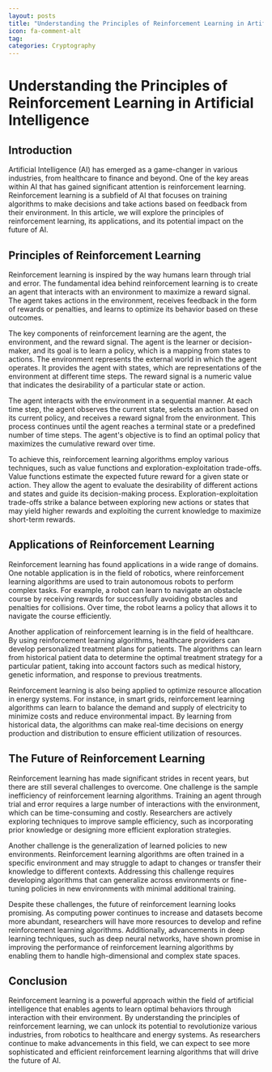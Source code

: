 ```yaml
---
layout: posts
title: "Understanding the Principles of Reinforcement Learning in Artificial Intelligence"
icon: fa-comment-alt
tag:      
categories: Cryptography
---
```



# Understanding the Principles of Reinforcement Learning in Artificial Intelligence

## Introduction

Artificial Intelligence (AI) has emerged as a game-changer in various industries, from healthcare to finance and beyond. One of the key areas within AI that has gained significant attention is reinforcement learning. Reinforcement learning is a subfield of AI that focuses on training algorithms to make decisions and take actions based on feedback from their environment. In this article, we will explore the principles of reinforcement learning, its applications, and its potential impact on the future of AI.

## Principles of Reinforcement Learning

Reinforcement learning is inspired by the way humans learn through trial and error. The fundamental idea behind reinforcement learning is to create an agent that interacts with an environment to maximize a reward signal. The agent takes actions in the environment, receives feedback in the form of rewards or penalties, and learns to optimize its behavior based on these outcomes.

The key components of reinforcement learning are the agent, the environment, and the reward signal. The agent is the learner or decision-maker, and its goal is to learn a policy, which is a mapping from states to actions. The environment represents the external world in which the agent operates. It provides the agent with states, which are representations of the environment at different time steps. The reward signal is a numeric value that indicates the desirability of a particular state or action.

The agent interacts with the environment in a sequential manner. At each time step, the agent observes the current state, selects an action based on its current policy, and receives a reward signal from the environment. This process continues until the agent reaches a terminal state or a predefined number of time steps. The agent's objective is to find an optimal policy that maximizes the cumulative reward over time.

To achieve this, reinforcement learning algorithms employ various techniques, such as value functions and exploration-exploitation trade-offs. Value functions estimate the expected future reward for a given state or action. They allow the agent to evaluate the desirability of different actions and states and guide its decision-making process. Exploration-exploitation trade-offs strike a balance between exploring new actions or states that may yield higher rewards and exploiting the current knowledge to maximize short-term rewards.

## Applications of Reinforcement Learning

Reinforcement learning has found applications in a wide range of domains. One notable application is in the field of robotics, where reinforcement learning algorithms are used to train autonomous robots to perform complex tasks. For example, a robot can learn to navigate an obstacle course by receiving rewards for successfully avoiding obstacles and penalties for collisions. Over time, the robot learns a policy that allows it to navigate the course efficiently.

Another application of reinforcement learning is in the field of healthcare. By using reinforcement learning algorithms, healthcare providers can develop personalized treatment plans for patients. The algorithms can learn from historical patient data to determine the optimal treatment strategy for a particular patient, taking into account factors such as medical history, genetic information, and response to previous treatments.

Reinforcement learning is also being applied to optimize resource allocation in energy systems. For instance, in smart grids, reinforcement learning algorithms can learn to balance the demand and supply of electricity to minimize costs and reduce environmental impact. By learning from historical data, the algorithms can make real-time decisions on energy production and distribution to ensure efficient utilization of resources.

## The Future of Reinforcement Learning

Reinforcement learning has made significant strides in recent years, but there are still several challenges to overcome. One challenge is the sample inefficiency of reinforcement learning algorithms. Training an agent through trial and error requires a large number of interactions with the environment, which can be time-consuming and costly. Researchers are actively exploring techniques to improve sample efficiency, such as incorporating prior knowledge or designing more efficient exploration strategies.

Another challenge is the generalization of learned policies to new environments. Reinforcement learning algorithms are often trained in a specific environment and may struggle to adapt to changes or transfer their knowledge to different contexts. Addressing this challenge requires developing algorithms that can generalize across environments or fine-tuning policies in new environments with minimal additional training.

Despite these challenges, the future of reinforcement learning looks promising. As computing power continues to increase and datasets become more abundant, researchers will have more resources to develop and refine reinforcement learning algorithms. Additionally, advancements in deep learning techniques, such as deep neural networks, have shown promise in improving the performance of reinforcement learning algorithms by enabling them to handle high-dimensional and complex state spaces.

## Conclusion

Reinforcement learning is a powerful approach within the field of artificial intelligence that enables agents to learn optimal behaviors through interaction with their environment. By understanding the principles of reinforcement learning, we can unlock its potential to revolutionize various industries, from robotics to healthcare and energy systems. As researchers continue to make advancements in this field, we can expect to see more sophisticated and efficient reinforcement learning algorithms that will drive the future of AI.